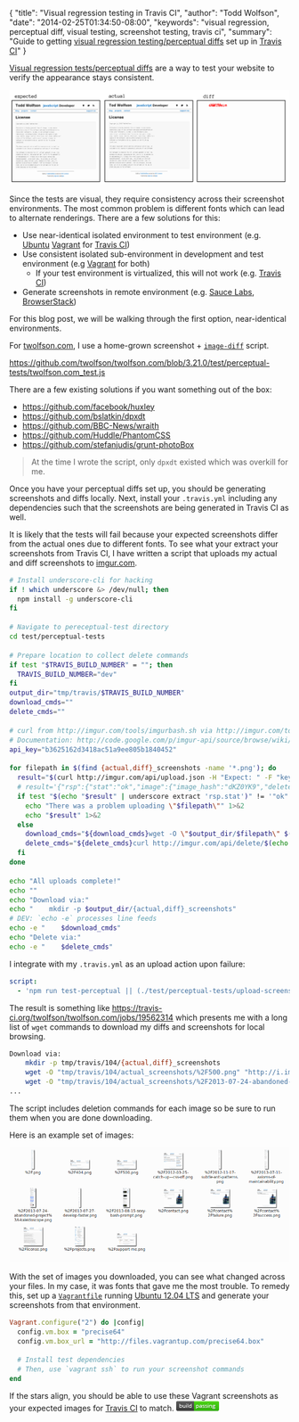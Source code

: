 {
  "title": "Visual regression testing in Travis CI",
  "author": "Todd Wolfson",
  "date": "2014-02-25T01:34:50-08:00",
  "keywords": "visual regression, perceptual diff, visual testing, screenshot testing, travis ci",
  "summary": "Guide to getting [visual regression testing/perceptual diffs](http://youtu.be/UMnZiTL0tUc) set up in [Travis CI](https://travis-ci.org/)"
}

[Visual regression tests/perceptual diffs][pdiff-presentation] are a way to test your website to verify the appearance stays consistent.

[pdiff-presentation]: http://youtu.be/UMnZiTL0tUc

[![Example image of perceptual diff][example-diff]][example-diff]

[example-diff]: /public/images/articles/visual-regression/example-diff.png

Since the tests are visual, they require consistency across their screenshot environments. The most common problem is different fonts which can lead to alternate renderings. There are a few solutions for this:

- Use near-identical isolated environment to test environment (e.g. [Ubuntu][] [Vagrant][] for [Travis CI][])
- Use consistent isolated sub-environment in development and test environment (e.g [Vagrant][] for both)
    - If your test environment is virtualized, this will not work (e.g. [Travis CI][])
- Generate screenshots in remote environment (e.g. [Sauce Labs][], [BrowserStack][])

[Ubuntu]: http://www.ubuntu.com/
[Vagrant]: http://www.vagrantup.com/
[Travis CI]: https://travis-ci.org/
[Sauce Labs]: https://saucelabs.com/
[BrowserStack]: http://www.browserstack.com/

For this blog post, we will be walking through the first option, near-identical environments.

For [twolfson.com][], I use a home-grown screenshot + [`image-diff`][] script.

https://github.com/twolfson/twolfson.com/blob/3.21.0/test/perceptual-tests/twolfson.com_test.js

There are a few existing solutions if you want something out of the box:

- https://github.com/facebook/huxley
- https://github.com/bslatkin/dpxdt
- https://github.com/BBC-News/wraith
- https://github.com/Huddle/PhantomCSS
- https://github.com/stefanjudis/grunt-photoBox

> At the time I wrote the script, only `dpxdt` existed which was overkill for me.

[twolfson.com]: http://twolfson.com/
[`image-diff`]: http://github.com/uber/image-diff

Once you have your perceptual diffs set up, you should be generating screenshots and diffs locally. Next, install your `.travis.yml` including any dependencies such that the screenshots are being generated in Travis CI as well.

It is likely that the tests will fail because your expected screenshots differ from the actual ones due to different fonts. To see what your extract your screenshots from Travis CI, I have written a script that uploads my actual and diff screenshots to [imgur.com][].

[imgur.com]: http://imgur.com/

```bash
# Install underscore-cli for hacking
if ! which underscore &> /dev/null; then
  npm install -g underscore-cli
fi

# Navigate to pereceptual-test directory
cd test/perceptual-tests

# Prepare location to collect delete commands
if test "$TRAVIS_BUILD_NUMBER" = ""; then
  TRAVIS_BUILD_NUMBER="dev"
fi
output_dir="tmp/travis/$TRAVIS_BUILD_NUMBER"
download_cmds=""
delete_cmds=""

# curl from http://imgur.com/tools/imgurbash.sh via http://imgur.com/tools
# Documentation: http://code.google.com/p/imgur-api/source/browse/wiki/ImageUploading.wiki?r=82
api_key="b3625162d3418ac51a9ee805b1840452"

for filepath in $(find {actual,diff}_screenshots -name '*.png'); do
  result="$(curl http://imgur.com/api/upload.json -H "Expect: " -F "key=$api_key" -F "image=@$filepath" )"
  # result='{"rsp":{"stat":"ok","image":{"image_hash":"dKZ0YK9","delete_hash":"r0MsZp11K9vawLf","original_image":"http:\/\/i.imgur.com\/dKZ0YK9.png","large_thumbnail":"http:\/\/i.imgur.com\/dKZ0YK9l.jpg","small_thumbnail":"http:\/\/i.imgur.com\/dKZ0YK9s.jpg","imgur_page":"http:\/\/imgur.com\/dKZ0YK9","delete_page":"http:\/\/imgur.com\/delete\/r0MsZp11K9vawLf"}}}'
  if test "$(echo "$result" | underscore extract 'rsp.stat')" != '"ok"'; then
    echo "There was a problem uploading \"$filepath\"" 1>&2
    echo "$result" 1>&2
  else
    download_cmds="${download_cmds}wget -O \"$output_dir/$filepath\" $(echo "$result" | underscore extract 'rsp.image.original_image')\n"
    delete_cmds="${delete_cmds}curl http://imgur.com/api/delete/$(echo "$result" | underscore extract 'rsp.image.delete_hash' --outfmt text).json;"
  fi
done

echo "All uploads complete!"
echo ""
echo "Download via:"
echo "    mkdir -p $output_dir/{actual,diff}_screenshots"
# DEV: `echo -e` processes line feeds
echo -e "    $download_cmds"
echo "Delete via:"
echo -e "    $delete_cmds"
```

I integrate with my `.travis.yml` as an upload action upon failure:

```yml
script:
  - 'npm run test-perceptual || (./test/perceptual-tests/upload-screenshots.sh && exit 1)'
```

The result is something like https://travis-ci.org/twolfson/twolfson.com/jobs/19562314 which presents me with a long list of `wget` commands to download my diffs and screenshots for local browsing.

```bash
Download via:
    mkdir -p tmp/travis/104/{actual,diff}_screenshots
    wget -O "tmp/travis/104/actual_screenshots/%2F500.png" "http://i.imgur.com/0A6KhoL.png"
    wget -O "tmp/travis/104/actual_screenshots/%2F2013-07-24-abandoned-project%3A-kaleidoscope.png" "http://i.imgur.com/KAldKME.png"
...
```

The script includes deletion commands for each image so be sure to run them when you are done downloading.

Here is an example set of images:

[![Example set of downloaded images][local-images]][local-images]

[local-images]: /public/images/articles/visual-regression/local-images.png

With the set of images you downloaded, you can see what changed across your files. In my case, it was fonts that gave me the most trouble. To remedy this, set up a [`Vagrantfile`][Vagrant] running [Ubuntu 12.04 LTS][Ubuntu] and generate your screenshots from that environment.

```ruby
Vagrant.configure("2") do |config|
  config.vm.box = "precise64"
  config.vm.box_url = "http://files.vagrantup.com/precise64.box"

  # Install test dependencies
  # Then, use `vagrant ssh` to run your screenshot commands
end
```

If the stars align, you should be able to use these Vagrant screenshots as your expected images for [Travis CI][] to match.  ![passing.png](/public/images/articles/visual-regression/passing.png)
